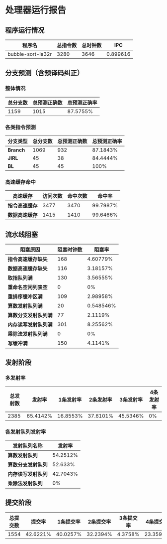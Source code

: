 # 处理器运行报告
## 程序运行情况
|程序名|总指令数|总时钟数|IPC|
|---|---|---|---|
|bubble-sort-la32r|3280|3646|0.899616|

## 分支预测（含预译码纠正）
### 整体情况
|总分支数|总预测正确数|总预测正确率|
|---|---|---|
|1159|1015|87.5755%|

### 各类指令预测
|分支类型|总分支数|总预测正确数|总预测正确率|
|---|---|---|---|
|**Branch**| 1069 | 932 | 87.1843%|
|**JIRL**| 45 | 38 | 84.4444%|
|**BL**| 45 | 45 | 100%|

### 高速缓存命中
|高速缓存|访问次数|命中次数|命中率|
|---|---|---|---|
|**指令高速缓存**| 3477 | 3470 | 99.7987%|
|**数据高速缓存**| 1415 | 1410 | 99.6466%|
## 流水线阻塞
|阻塞原因|阻塞时钟数|阻塞率|
|---|---|---|
|**指令高速缓存缺失**| 168 | 4.60779%|
|**数据高速缓存缺失**| 116 | 3.18157%|
|**取指队列满**| 130 | 3.56555%|
|**重命名空闲列表空**|0 | 0%|
|**重排序缓冲区满**|109 | 2.98958%|
|**算数发射队列满**|20 | 0.548546%|
|**算数分支发射队列满**|77 | 2.1119%|
|**内存读写发射队列满**|301 | 8.25562%|
|**乘除法发射队列满**|0 | 0%|
|**写缓冲满**|150 | 4.1141%|

## 发射阶段
### 多发射率
|总发射数|发射率|1条发射率|2条发射率|3条发射率|4条发射率|
|---|---|---|---|---|---|
|2385|65.4142%|16.8553%|37.6101%|45.5346%|0%|

### 各发射队列发射率
|发射队列名称|发射率|
|---|---|
|**算数发射队列**|54.2512%|
|**算数分支发射队列**|52.633%|
|**内存读写发射队列**|42.7043%|
|**乘除法发射队列**|0%|

## 提交阶段
|总提交数|提交率|1条提交率|2条提交率|3条提交率|4条提交率|
|---|---|---|---|---|---|
|1554|42.6221%|40.0257%|32.2394%|4.3758%|23.3591%|
